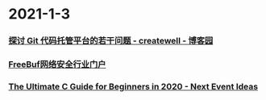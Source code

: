 
# 2021-1-3

### [探讨 Git 代码托管平台的若干问题 - createwell - 博客园](https://www.cnblogs.com/createwell/p/12132326.html)

### [FreeBuf网络安全行业门户](https://m.freebuf.com/sectool/259079.html)

### [The Ultimate C Guide for Beginners in 2020 - Next Event Ideas](https://nexteven.com/the-ultimate-c-guide-for-beginners-in-2020/)